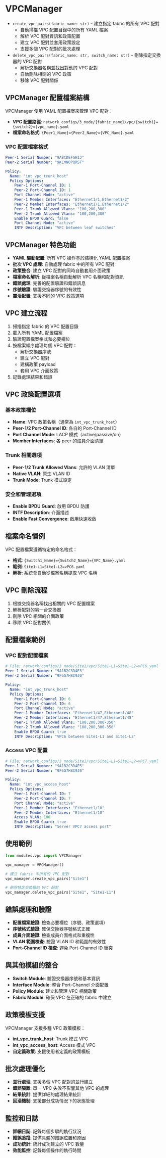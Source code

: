 # VPCManager
- `create_vpc_pairs(fabric_name: str)` - 建立指定 fabric 的所有 VPC 配對
  - 自動掃描 VPC 配置目錄中的所有 YAML 檔案
  - 解析 VPC 配對資訊和政策配置
  - 建立 VPC 配對並套用政策設定
  - 支援多個 VPC 配對的批次處理
- `delete_vpc_pairs(fabric_name: str, switch_name: str)` - 刪除指定交換器的 VPC 配對
  - 解析交換器名稱並找出對應的 VPC 配對
  - 自動刪除相關的 VPC 政策
  - 移除 VPC 配對關係

## VPCManager 配置檔案結構
VPCManager 使用 YAML 配置檔案來管理 VPC 配對：
- **VPC 配置路徑**: `network_configs/3_node/{fabric_name}/vpc/{switch1}={switch2}={vpc_name}.yaml`
- **檔案命名格式**: `{Peer1_Name}={Peer2_Name}={VPC_Name}.yaml`

### VPC 配置檔案格式
```yaml
Peer-1 Serial Number: "9ABCDEFGHIJ"
Peer-2 Serial Number: "9KLMNOPQRST"

Policy:
  Name: "int_vpc_trunk_host"
  Policy Options:
    Peer-1 Port-Channel ID: 1
    Peer-2 Port-Channel ID: 1
    Port Channel Mode: "active"
    Peer-1 Member Interfaces: "Ethernet1/1,Ethernet1/2"
    Peer-2 Member Interfaces: "Ethernet1/1,Ethernet1/2"
    Peer-1 Trunk Allowed Vlans: "100,200,300"
    Peer-2 Trunk Allowed Vlans: "100,200,300"
    Enable BPDU Guard: false
    Port Channel Mode: "active"
    INTF Description: "VPC between leaf switches"
```

## VPCManager 特色功能
- **YAML 驅動配置**: 所有 VPC 操作基於結構化 YAML 配置檔案
- **批次 VPC 處理**: 自動處理 fabric 中的所有 VPC 配對
- **政策整合**: 建立 VPC 配對的同時自動套用介面政策
- **檔案命名解析**: 從檔案名稱自動解析 VPC 名稱和配對資訊
- **錯誤處理**: 完善的配置驗證和錯誤訊息
- **序號驗證**: 驗證交換器序號的有效性
- **靈活配置**: 支援不同的 VPC 政策選項

## VPC 建立流程
1. 掃描指定 fabric 的 VPC 配置目錄
2. 載入所有 YAML 配置檔案
3. 驗證配置檔案格式和必要欄位
4. 按檔案順序處理每個 VPC 配對：
   - 解析交換器序號
   - 建立 VPC 配對
   - 建構政策 payload
   - 套用 VPC 介面政策
5. 記錄處理結果和錯誤

## VPC 政策配置選項

### 基本政策欄位
- **Name**: VPC 政策名稱（通常為 `int_vpc_trunk_host`）
- **Peer-1/2 Port-Channel ID**: 各自的 Port-Channel ID
- **Port Channel Mode**: LACP 模式（active/passive/on）
- **Member Interfaces**: 各 peer 的成員介面清單

### Trunk 相關選項
- **Peer-1/2 Trunk Allowed Vlans**: 允許的 VLAN 清單
- **Native VLAN**: 原生 VLAN ID
- **Trunk Mode**: Trunk 模式設定

### 安全和管理選項
- **Enable BPDU Guard**: 啟用 BPDU 防護
- **INTF Description**: 介面描述
- **Enable Fast Convergence**: 啟用快速收斂

## 檔案命名慣例
VPC 配置檔案遵循特定的命名格式：
- **格式**: `{Switch1_Name}={Switch2_Name}={VPC_Name}.yaml`
- **範例**: `Site1-L1=Site1-L2=vPC6.yaml`
- **解析**: 系統會自動從檔案名稱提取 VPC 名稱

## VPC 刪除流程
1. 根據交換器名稱找出相關的 VPC 配置檔案
2. 解析配對的另一台交換器
3. 刪除 VPC 相關的介面政策
4. 移除 VPC 配對關係

## 配置檔案範例

### VPC 配對配置檔案
```yaml
# File: network_configs/3_node/Site1/vpc/Site1-L1=Site1-L2=vPC6.yaml
Peer-1 Serial Number: "9A1B2C3D4E5"
Peer-2 Serial Number: "9F6G7H8I9J0"

Policy:
  Name: "int_vpc_trunk_host"
  Policy Options:
    Peer-1 Port-Channel ID: 6
    Peer-2 Port-Channel ID: 6
    Port Channel Mode: "active"
    Peer-1 Member Interfaces: "Ethernet1/47,Ethernet1/48"
    Peer-2 Member Interfaces: "Ethernet1/47,Ethernet1/48"
    Peer-1 Trunk Allowed Vlans: "100,200,300-350"
    Peer-2 Trunk Allowed Vlans: "100,200,300-350"
    Enable BPDU Guard: true
    INTF Description: "VPC6 between Site1-L1 and Site1-L2"
```

### Access VPC 配置
```yaml
# File: network_configs/3_node/Site1/vpc/Site1-L1=Site1-L2=vPC7.yaml
Peer-1 Serial Number: "9A1B2C3D4E5"
Peer-2 Serial Number: "9F6G7H8I9J0"

Policy:
  Name: "int_vpc_access_host"
  Policy Options:
    Peer-1 Port-Channel ID: 7
    Peer-2 Port-Channel ID: 7
    Port Channel Mode: "active"
    Peer-1 Member Interfaces: "Ethernet1/10"
    Peer-2 Member Interfaces: "Ethernet1/10"
    Access VLAN: 100
    Enable BPDU Guard: true
    INTF Description: "Server VPC7 access port"
```

## 使用範例
```python
from modules.vpc import VPCManager

vpc_manager = VPCManager()

# 建立 fabric 中所有的 VPC 配對
vpc_manager.create_vpc_pairs("Site1")

# 刪除特定交換器的 VPC 配對
vpc_manager.delete_vpc_pairs("Site1", "Site1-L1")
```

## 錯誤處理和驗證
- **配置檔案驗證**: 檢查必要欄位（序號、政策選項）
- **序號格式驗證**: 確保交換器序號格式正確
- **成員介面驗證**: 檢查成員介面格式和重複性
- **VLAN 範圍檢查**: 驗證 VLAN ID 和範圍的有效性
- **Port-Channel ID 檢查**: 避免 Port-Channel ID 衝突

## 與其他模組的整合
- **Switch Module**: 驗證交換器序號和基本資訊
- **Interface Module**: 整合 Port-Channel 介面配置
- **Policy Module**: 建立和管理 VPC 相關政策
- **Fabric Module**: 確保 VPC 在正確的 fabric 中建立

## 政策模板支援
VPCManager 支援多種 VPC 政策模板：
- **int_vpc_trunk_host**: Trunk 模式 VPC
- **int_vpc_access_host**: Access 模式 VPC
- **自定義政策**: 支援使用者定義的政策模板

## 批次處理優化
- **並行處理**: 支援多個 VPC 配對的並行建立
- **錯誤隔離**: 單一 VPC 失敗不影響其他 VPC 的處理
- **結果統計**: 提供詳細的處理結果統計
- **回滾機制**: 支援部分成功情況下的狀態管理

## 監控和日誌
- **詳細日誌**: 記錄每個步驟的執行狀況
- **錯誤追蹤**: 提供具體的錯誤位置和原因
- **成功統計**: 統計成功建立的 VPC 數量
- **效能監控**: 記錄每個操作的執行時間
